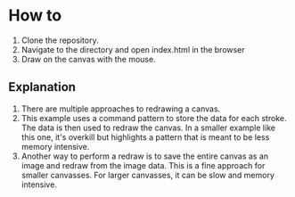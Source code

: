 # How to
1. Clone the repository.
2. Navigate to the directory and open index.html in the browser
3. Draw on the canvas with the mouse.

## Explanation
1. There are multiple approaches to redrawing a canvas. 
2. This example uses a command pattern to store the data for each stroke. The data is then used to redraw the canvas. In a smaller example like this one, it's overkill but highlights a pattern that is meant to be less memory intensive.
3. Another way to perform a redraw is to save the entire canvas as an image and redraw from the image data. This is a fine approach for smaller canvasses. For larger canvasses, it can be slow and memory intensive.